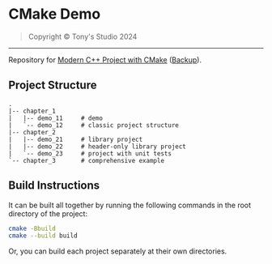 # CMake Demo

> Copyright &copy; Tony's Studio 2024

---

Repository for [Modern C++ Project with CMake](https://blog.tonys-studio.top/posts/Modern-C-Project-with-CMake/) ([Backup](https://lord-turmoil.github.io/posts/Modern-C-Project-with-CMake/)).

## Project Structure

```plaintext
.
|-- chapter_1
|   |-- demo_11     # demo
|   `-- demo_12     # classic project structure
|-- chapter_2
|   |-- demo_21     # library project
|   |-- demo_22     # header-only library project
|   `-- demo_23     # project with unit tests
`-- chapter_3       # comprehensive example
```

## Build Instructions

It can be built all together by running the following commands in the root directory of the project:

```bash
cmake -Bbuild
cmake --build build
```

Or, you can build each project separately at their own directories.
